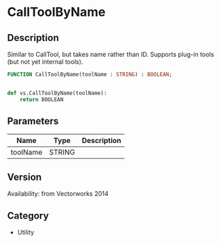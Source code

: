 # CallToolByName

## Description
Similar to CallTool, but takes name rather than ID. Supports plug-in tools (but not yet internal tools).

```pascal
FUNCTION CallToolByName(toolName : STRING) : BOOLEAN;
```

```python

def vs.CallToolByName(toolName):
    return BOOLEAN
```

## Parameters
|Name|Type|Description|
|---|---|---|
|toolName|STRING||

## Version
Availability: from Vectorworks 2014
## Category
* Utility

